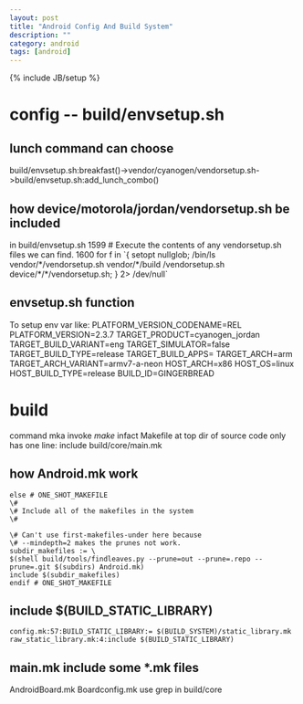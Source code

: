 ```yaml
---
layout: post
title: "Android Config And Build System"
description: ""
category: android
tags: [android]
---
```

{% include JB/setup %}

# config -- build/envsetup.sh
## lunch command can choose
build/envsetup.sh:breakfast()->vendor/cyanogen/vendorsetup.sh->build/envsetup.sh:add_lunch_combo()
## how device/motorola/jordan/vendorsetup.sh be included
in build/envsetup.sh
        1599 # Execute the contents of any vendorsetup.sh files we can find.
        1600 for f in \`{ setopt nullglob; /bin/ls vendor/\*/vendorsetup.sh vendor/\*/build     /vendorsetup.sh device/\*/\*/vendorsetup.sh; } 2> /dev/null\`
## envsetup.sh function
To setup env var like:
    PLATFORM_VERSION_CODENAME=REL
    PLATFORM_VERSION=2.3.7
    TARGET_PRODUCT=cyanogen_jordan
    TARGET_BUILD_VARIANT=eng
    TARGET_SIMULATOR=false
    TARGET_BUILD_TYPE=release
    TARGET_BUILD_APPS=
    TARGET_ARCH=arm
    TARGET_ARCH_VARIANT=armv7-a-neon
    HOST_ARCH=x86
    HOST_OS=linux
    HOST_BUILD_TYPE=release
    BUILD_ID=GINGERBREAD

# build 
command mka invoke *make* infact
Makefile at top dir of source code only has one line: include build/core/main.mk
## how Android.mk work
    else # ONE_SHOT_MAKEFILE
    \#
    \# Include all of the makefiles in the system
    \#

    \# Can't use first-makefiles-under here because
    \# --mindepth=2 makes the prunes not work.
    subdir_makefiles := \
    $(shell build/tools/findleaves.py --prune=out --prune=.repo --prune=.git $(subdirs) Android.mk)
    include $(subdir_makefiles)
    endif # ONE_SHOT_MAKEFILE
## include $(BUILD_STATIC_LIBRARY)
    config.mk:57:BUILD_STATIC_LIBRARY:= $(BUILD_SYSTEM)/static_library.mk
    raw_static_library.mk:4:include $(BUILD_STATIC_LIBRARY)
## main.mk include some *.mk files
AndroidBoard.mk Boardconfig.mk use grep in build/core


